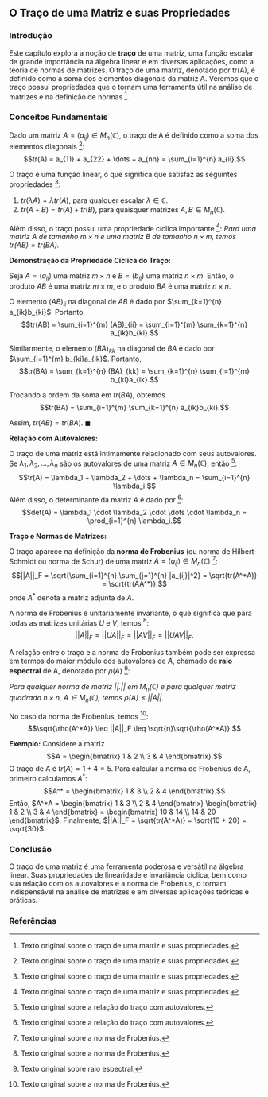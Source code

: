 ## O Traço de uma Matriz e suas Propriedades

### Introdução
Este capítulo explora a noção de **traço** de uma matriz, uma função escalar de grande importância na álgebra linear e em diversas aplicações, como a teoria de normas de matrizes. O traço de uma matriz, denotado por tr(A), é definido como a soma dos elementos diagonais da matriz A. Veremos que o traço possui propriedades que o tornam uma ferramenta útil na análise de matrizes e na definição de normas [^336].

### Conceitos Fundamentais
Dado um matriz $A = (a_{ij}) \in M_n(\mathbb{C})$, o traço de A é definido como a soma dos elementos diagonais [^336]:
$$tr(A) = a_{11} + a_{22} + \dots + a_{nn} = \sum_{i=1}^{n} a_{ii}.$$

O traço é uma função linear, o que significa que satisfaz as seguintes propriedades [^336]:
1.  $tr(\lambda A) = \lambda tr(A)$, para qualquer escalar $\lambda \in \mathbb{C}$.
2.  $tr(A + B) = tr(A) + tr(B)$, para quaisquer matrizes $A, B \in M_n(\mathbb{C})$.

Além disso, o traço possui uma propriedade cíclica importante [^336]:
*Para uma matriz $A$ de tamanho $m \times n$ e uma matriz $B$ de tamanho $n \times m$, temos $tr(AB) = tr(BA)$.*

**Demonstração da Propriedade Cíclica do Traço:**

Seja $A = (a_{ij})$ uma matriz $m \times n$ e $B = (b_{ij})$ uma matriz $n \times m$. Então, o produto $AB$ é uma matriz $m \times m$, e o produto $BA$ é uma matriz $n \times n$.

O elemento $(AB)_{ii}$ na diagonal de $AB$ é dado por $\sum_{k=1}^{n} a_{ik}b_{ki}$.
Portanto,
$$tr(AB) = \sum_{i=1}^{m} (AB)_{ii} = \sum_{i=1}^{m} \sum_{k=1}^{n} a_{ik}b_{ki}.$$

Similarmente, o elemento $(BA)_{kk}$ na diagonal de $BA$ é dado por $\sum_{i=1}^{m} b_{ki}a_{ik}$.
Portanto,
$$tr(BA) = \sum_{k=1}^{n} (BA)_{kk} = \sum_{k=1}^{n} \sum_{i=1}^{m} b_{ki}a_{ik}.$$

Trocando a ordem da soma em $tr(BA)$, obtemos
$$tr(BA) = \sum_{i=1}^{m} \sum_{k=1}^{n} a_{ik}b_{ki}.$$

Assim, $tr(AB) = tr(BA)$. $\blacksquare$

**Relação com Autovalores:**

O traço de uma matriz está intimamente relacionado com seus autovalores. Se $\lambda_1, \lambda_2, \dots, \lambda_n$ são os autovalores de uma matriz $A \in M_n(\mathbb{C})$, então [^337]:
$$tr(A) = \lambda_1 + \lambda_2 + \dots + \lambda_n = \sum_{i=1}^{n} \lambda_i.$$
Além disso, o determinante da matriz $A$ é dado por [^337]:
$$det(A) = \lambda_1 \cdot \lambda_2 \cdot \dots \cdot \lambda_n = \prod_{i=1}^{n} \lambda_i.$$

**Traço e Normas de Matrizes:**

O traço aparece na definição da **norma de Frobenius** (ou norma de Hilbert-Schmidt ou norma de Schur) de uma matriz $A = (a_{ij}) \in M_n(\mathbb{C})$ [^339]:
$$||A||_F = \sqrt{\sum_{i=1}^{n} \sum_{j=1}^{n} |a_{ij}|^2} = \sqrt{tr(A^*A)} = \sqrt{tr(AA^*)}.$$
onde $A^*$ denota a matriz adjunta de $A$.

A norma de Frobenius é unitariamente invariante, o que significa que para todas as matrizes unitárias $U$ e $V$, temos [^339]:
$$||A||_F = ||UA||_F = ||AV||_F = ||UAV||_F.$$

A relação entre o traço e a norma de Frobenius também pode ser expressa em termos do maior módulo dos autovalores de $A$, chamado de **raio espectral** de A, denotado por $\rho(A)$ [^338]:

*Para qualquer norma de matriz ||.|| em $M_n(\mathbb{C})$ e para qualquer matriz quadrada $n \times n$, $A \in M_n(\mathbb{C})$, temos $\rho(A) \le ||A||$.*

No caso da norma de Frobenius, temos [^339]:
$$\sqrt{\rho(A^*A)} \leq ||A||_F \leq \sqrt{n}\sqrt{\rho(A^*A)}.$$

**Exemplo:**
Considere a matriz
$$A = \begin{bmatrix} 1 & 2 \\ 3 & 4 \end{bmatrix}.$$
O traço de A é $tr(A) = 1 + 4 = 5$.
Para calcular a norma de Frobenius de A, primeiro calculamos $A^*$:
$$A^* = \begin{bmatrix} 1 & 3 \\ 2 & 4 \end{bmatrix}.$$
Então, $A^*A = \begin{bmatrix} 1 & 3 \\ 2 & 4 \end{bmatrix} \begin{bmatrix} 1 & 2 \\ 3 & 4 \end{bmatrix} = \begin{bmatrix} 10 & 14 \\ 14 & 20 \end{bmatrix}$.
Finalmente, $||A||_F = \sqrt{tr(A^*A)} = \sqrt{10 + 20} = \sqrt{30}$.

### Conclusão
O traço de uma matriz é uma ferramenta poderosa e versátil na álgebra linear. Suas propriedades de linearidade e invariância cíclica, bem como sua relação com os autovalores e a norma de Frobenius, o tornam indispensável na análise de matrizes e em diversas aplicações teóricas e práticas.

### Referências
[^336]: Texto original sobre o traço de uma matriz e suas propriedades.
[^337]: Texto original sobre a relação do traço com autovalores.
[^338]: Texto original sobre raio espectral.
[^339]: Texto original sobre a norma de Frobenius.
<!-- END -->